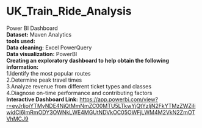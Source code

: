 # UK_Train_Ride_Analysis
Power BI Dashboard<br/>
**Dataset:** Maven Analytics<br/>
**tools used:** <br/>
**Data cleaning:** Excel PowerQuery<br/>
**Data visualization:** PowerBI<br/>
**Creating an exploratory dashboard to help obtain the following information:** <br/>
1.Identify the most popular routes<br/>
2.Determine peak travel times<br/>
3.Analyze revenue from different ticket types and classes<br/>
4.Diagnose on-time performance and contributing factors<br/>
**Interactive Dashboard Link:** https://app.powerbi.com/view?r=eyJrIjoiYTMyNDE4NjQtMmNmZC00MTU5LTkwYjQtYzljN2FkYTMzZWZiIiwidCI6ImRmODY3OWNkLWE4MGUtNDVkOC05OWFjLWM4M2VkN2ZmOTVhMCJ9
